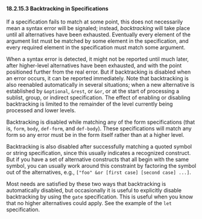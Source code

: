 

#### 18.2.15.3 Backtracking in Specifications

If a specification fails to match at some point, this does not necessarily mean a syntax error will be signaled; instead, *backtracking* will take place until all alternatives have been exhausted. Eventually every element of the argument list must be matched by some element in the specification, and every required element in the specification must match some argument.

When a syntax error is detected, it might not be reported until much later, after higher-level alternatives have been exhausted, and with the point positioned further from the real error. But if backtracking is disabled when an error occurs, it can be reported immediately. Note that backtracking is also reenabled automatically in several situations; when a new alternative is established by `&optional`, `&rest`, or `&or`, or at the start of processing a sublist, group, or indirect specification. The effect of enabling or disabling backtracking is limited to the remainder of the level currently being processed and lower levels.

Backtracking is disabled while matching any of the form specifications (that is, `form`, `body`, `def-form`, and `def-body`). These specifications will match any form so any error must be in the form itself rather than at a higher level.

Backtracking is also disabled after successfully matching a quoted symbol or string specification, since this usually indicates a recognized construct. But if you have a set of alternative constructs that all begin with the same symbol, you can usually work around this constraint by factoring the symbol out of the alternatives, e.g., `["foo" &or [first case] [second case] ...]`.

Most needs are satisfied by these two ways that backtracking is automatically disabled, but occasionally it is useful to explicitly disable backtracking by using the `gate` specification. This is useful when you know that no higher alternatives could apply. See the example of the `let` specification.
